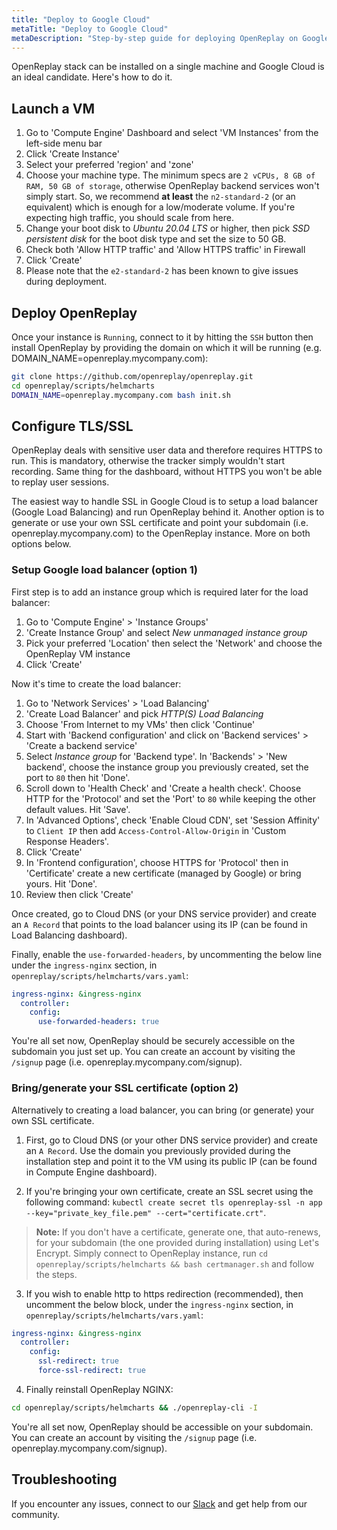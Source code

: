 ```yaml
---
title: "Deploy to Google Cloud"
metaTitle: "Deploy to Google Cloud"
metaDescription: "Step-by-step guide for deploying OpenReplay on Google Cloud."
---
```


OpenReplay stack can be installed on a single machine and Google Cloud is an ideal candidate. Here's how to do it.

## Launch a VM

1. Go to 'Compute Engine' Dashboard and select 'VM Instances' from the left-side menu bar
2. Click 'Create Instance'
3. Select your preferred 'region' and 'zone'
4. Choose your machine type. The minimum specs are `2 vCPUs, 8 GB of RAM, 50 GB of storage`, otherwise OpenReplay backend services won't simply start. So, we recommend **at least** the `n2-standard-2` (or an equivalent) which is enough for a low/moderate volume. If you're expecting high traffic, you should scale from here.
5. Change your boot disk to *Ubuntu 20.04 LTS* or higher, then pick *SSD persistent disk* for the boot disk type and set the size to 50 GB.
6. Check both 'Allow HTTP traffic' and 'Allow HTTPS traffic' in Firewall
7. Click 'Create'
8. Please note that the `e2-standard-2` has been known to give issues during deployment.

## Deploy OpenReplay

Once your instance is `Running`, connect to it by hitting the `SSH` button then install OpenReplay by providing the domain on which it will be running (e.g. DOMAIN_NAME=openreplay.mycompany.com):

```bash
git clone https://github.com/openreplay/openreplay.git
cd openreplay/scripts/helmcharts
DOMAIN_NAME=openreplay.mycompany.com bash init.sh
```

## Configure TLS/SSL

OpenReplay deals with sensitive user data and therefore requires HTTPS to run. This is mandatory, otherwise the tracker simply wouldn't start recording. Same thing for the dashboard, without HTTPS you won't be able to replay user sessions.

The easiest way to handle SSL in Google Cloud is to setup a load balancer (Google Load Balancing) and run OpenReplay behind it. Another option is to generate or use your own SSL certificate and point your subdomain (i.e. openreplay.mycompany.com) to the OpenReplay instance. More on both options below.

### Setup Google load balancer (option 1)

First step is to add an instance group which is required later for the load balancer:

1. Go to 'Compute Engine' > 'Instance Groups'
2. 'Create Instance Group' and select *New unmanaged instance group*
3. Pick your preferred 'Location' then select the 'Network' and choose the OpenReplay VM instance
4. Click 'Create'

Now it's time to create the load balancer:

1. Go to 'Network Services' > 'Load Balancing'
2. 'Create Load Balancer' and pick *HTTP(S) Load Balancing*
3. Choose 'From Internet to my VMs' then click 'Continue'
4. Start with 'Backend configuration' and click on 'Backend services' > 'Create a backend service'
5. Select *Instance group* for 'Backend type'. In 'Backends' > 'New backend', choose the instance group you previously created, set the port to `80` then hit 'Done'.
6. Scroll down to 'Health Check' and 'Create a health check'. Choose HTTP for the 'Protocol' and set the 'Port' to `80` while keeping the other default values. Hit 'Save'.
7. In 'Advanced Options', check 'Enable Cloud CDN', set 'Session Affinity' to `Client IP` then add `Access-Control-Allow-Origin` in 'Custom Response Headers'.
8. Click 'Create'
9.  In 'Frontend configuration', choose HTTPS for 'Protocol' then in 'Certificate' create a new certificate (managed by Google) or bring yours. Hit 'Done'.
10. Review then click 'Create'

Once created, go to Cloud DNS (or your DNS service provider) and create an `A Record` that points to the load balancer using its IP (can be found in Load Balancing dashboard).

Finally, enable the `use-forwarded-headers`, by uncommenting the below line under the `ingress-nginx` section, in `openreplay/scripts/helmcharts/vars.yaml`:
   
```yaml
ingress-nginx: &ingress-nginx
  controller:
    config:
      use-forwarded-headers: true
```

You're all set now, OpenReplay should be securely accessible on the subdomain you just set up. You can create an account by visiting the `/signup` page (i.e. openreplay.mycompany.com/signup).

### Bring/generate your SSL certificate (option 2)

Alternatively to creating a load balancer, you can bring (or generate) your own SSL certificate.

1. First, go to Cloud DNS (or your other DNS service provider) and create an `A Record`. Use the domain you previously provided during the installation step and point it to the VM using its public IP (can be found in Compute Engine dashboard).

2. If you're bringing your own certificate, create an SSL secret using the following command: `kubectl create secret tls openreplay-ssl -n app --key="private_key_file.pem" --cert="certificate.crt"`.

> **Note:** If you don't have a certificate, generate one, that auto-renews, for your subdomain (the one provided during installation) using Let's Encrypt. Simply connect to OpenReplay instance, run `cd openreplay/scripts/helmcharts && bash certmanager.sh` and follow the steps.

3. If you wish to enable http to https redirection (recommended), then uncomment the below block, under the `ingress-nginx` section, in `openreplay/scripts/helmcharts/vars.yaml`:
   
```yaml
ingress-nginx: &ingress-nginx
  controller:
    config:
      ssl-redirect: true
      force-ssl-redirect: true
```

4. Finally reinstall OpenReplay NGINX:

```bash
cd openreplay/scripts/helmcharts && ./openreplay-cli -I
```

You're all set now, OpenReplay should be accessible on your subdomain. You can create an account by visiting the `/signup` page (i.e. openreplay.mycompany.com/signup).

## Troubleshooting

If you encounter any issues, connect to our [Slack](https://slack.openreplay.com) and get help from our community.
